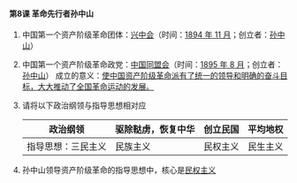 #### 第8课 革命先行者孙中山

1. 中国第一个资产阶级革命团体：<u>兴中会</u>（时间：<u>1894 年 11 月</u>；创立者：<u>孙中山</u>）

2. 中国第一个资产阶级革命政党：<u>中国同盟会</u>（时间：<u>1895 年 8 月</u>；创立者：<u>孙中山</u>）
   成立的意义：<u>使中国资产阶级革命派有了统一的领导和明确的奋斗目标，大大推动了全国革命运动的发展。</u>

3. 请将以下政治纲领与指导思想相对应

   | 政治纲领           | 驱除鞑虏，恢复中华 | 创立民国 | 平均地权 |
   | ------------------ | ------------------ | -------- | -------- |
   | 指导思想：三民主义 | 民族主义           | 民权主义 | 民生主义 |

4. 孙中山领导资产阶级革命的指导思想中，核心是<u>民权主义</u>